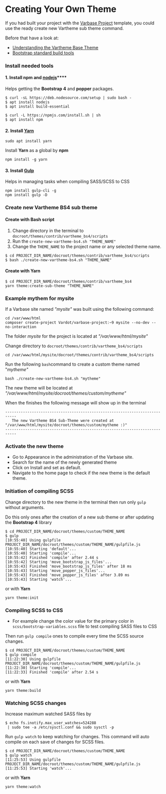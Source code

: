 # Creating Your Own Theme

If you had built your project with the [Varbase Project](https://github.com/Vardot/varbase-project) template, you could use the ready create new Vartheme sub theme command. 

Before that have a look at:

* [Understanding the Vartheme Base Theme](understanding-the-vartheme-base-theme.md)
* [Bootstrap standard build tools](https://getbootstrap.com/docs/4.0/getting-started/build-tools/)

### Install needed tools

#### **1. Install npm** and [**nodejs**](https://nodejs.org/en/)\*\*\*\*

 Helps getting the **Bootstrap 4** and **popper** packages. 

```text
$ curl -sL https://deb.nodesource.com/setup | sudo bash -
$ apt install nodejs
$ apt install build-essential

$ curl -L https://npmjs.com/install.sh | sh
$ apt install npm
```

#### 2. Install [Yarn](https://yarnpkg.com/getting-started)

```text
sudo apt install yarn
```

Install **Yarn** as a global by **npm**

```text
npm install -g yarn
```

#### **3. Install** [**Gulp**](https://gulpjs.com/)

Helps in managing tasks when compiling SASS/SCSS to CSS

```text
npm install gulp-cli -g
npm install gulp -D
```

### 

### Create new Vartheme BS4 sub theme

#### Create with Bash script

1. Change directory in the terminal to `docroot/themes/contrib/vartheme_bs4/scripts`
2. Run the `create-new-vartheme-bs4.sh "THEME_NAME"`
3. Change the `THEME_NAME` to the project name or any selected theme name.

```text
$ cd PROJECT_DIR_NAME/docroot/themes/contrib/vartheme_bs4/scripts
$ bash ./create-new-vartheme-bs4.sh "THEME_NAME"
```

#### Create with **Yarn**

```text
$ cd PROJECT_DIR_NAME/docroot/themes/contrib/vartheme_bs4
yarn theme:create-sub-theme "THEME_NAME"
```

### 

### Example mythem for mysite

If a Varbase site named _"mysite"_  was built using the following command:

```text
cd /var/www/html
composer create-project Vardot/varbase-project:~9 mysite --no-dev --no-interaction
```

The folder _mysite_  for the project is located at _"/var/www/html/mysite"_

Change directory to `docroot/themes/contrib/vartheme_bs4/scripts`

```text
cd /var/www/html/mysite/docroot/themes/contrib/vartheme_bs4/scripts
```

Run the following `bash`command to create a custom theme named "_mytheme"_ 

```text
bash ./create-new-vartheme-bs4.sh "mytheme"
```

The new theme will be located at _"/var/www/html/mysite/docroot/themes/custom/mytheme"_

When the finishes the following message will show up in the terminal

```text
---------------------------------------------------------------------------
   The new Vartheme BS4 Sub-Theme were created at "/var/www/html/mysite/docroot/themes/custom/mytheme :)" 
---------------------------------------------------------------------------
```

### Activate the new theme

* Go to Appearance in the administration of the Varbase site.
* Search for the name of the newly generated theme
* Click on Install and set as default.
* Navigate to the home page to check if the new theme is the default theme.

### Initiation of compiling SCSS 

Change directory to the new theme in the terminal then run only `gulp` without arguments.

Do this only ones after the creation of a new sub theme or after updating the **Bootstrap 4** library

```text
$ cd PROJECT_DIR_NAME/docroot/themes/custom/THEME_NAME
$ gulp
[10:55:40] Using gulpfile PROJECT_DIR_NAME/docroot/themes/custom/THEME_NAME/gulpfile.js
[10:55:40] Starting 'default'...
[10:55:40] Starting 'compile'...
[10:55:42] Finished 'compile' after 2.44 s
[10:55:42] Starting 'move_bootstrap_js_files'...
[10:55:43] Finished 'move_bootstrap_js_files' after 18 ms
[10:55:43] Starting 'move_popper_js_files'...
[10:55:43] Finished 'move_popper_js_files' after 3.89 ms
[10:55:43] Starting 'watch'...
```

or with **Yarn**

```text
yarn theme:init
```

### Compiling SCSS to CSS

* For example change the color value for the primary color in `scss/bootstrap-variables.scss`   file to test compiling SASS files to CSS

Then run `gulp compile` ones to compile every time the SCSS source changes.

```text
$ cd PROJECT_DIR_NAME/docroot/themes/custom/THEME_NAME
$ gulp compile
[11:22:30] Using gulpfile PROJECT_DIR_NAME/docroot/themes/custom/THEME_NAME/gulpfile.js
[11:22:30] Starting 'compile'...
[11:22:33] Finished 'compile' after 2.54 s
```

or with **Yarn**

```text
yarn theme:build
```

### Watching SCSS changes

Increase maximum watched SASS files by

```text
$ echo fs.inotify.max_user_watches=524288
 | sudo tee -a /etc/sysctl.conf && sudo sysctl -p
```

Run `gulp watch` to keep watching for changes. This command will auto compile on each save of changes for SCSS files.

```text
$ cd PROJECT_DIR_NAME/docroot/themes/custom/THEME_NAME
$ gulp watch
[11:25:53] Using gulpfile PROJECT_DIR_NAME/docroot/themes/custom/THEME_NAME/gulpfile.js
[11:25:53] Starting 'watch'...
```

or with **Yarn**

```text
yarn theme:watch
```

